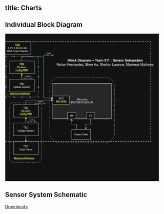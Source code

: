 title: Charts
---
## Individual Block Diagram
![Sensor System Block Diagram](Block_Diagram.png)

## Sensor System Schematic
<object data="Sensor-System.pdf" width="1000" height ="1000" type='application/pdf'/>
<a href="https://github.com/MaximusMathews/mmathe26.github.io/blob/main/docs/Projects.zip" title="Schematic Zip File" download >Download<</a>

